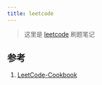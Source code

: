 ```yaml
---
title: leetcode
---
```


> 这里是 [leetcode](https://leetcode.cn/) 刷题笔记

## 参考

1. [LeetCode-Cookbook](https://books.halfrost.com/leetcode/)

